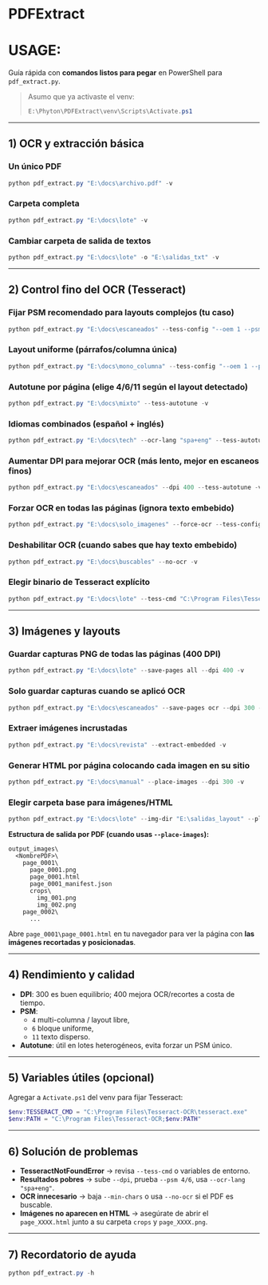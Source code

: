 # PDFExtract
# USAGE:

Guía rápida con **comandos listos para pegar** en PowerShell para `pdf_extract.py`.

> Asumo que ya activaste el venv:
> ```powershell
> E:\Phyton\PDFExtract\venv\Scripts\Activate.ps1
> ```

---

## 1) OCR y extracción básica

### Un único PDF
```powershell
python pdf_extract.py "E:\docs\archivo.pdf" -v
```

### Carpeta completa
```powershell
python pdf_extract.py "E:\docs\lote" -v
```

### Cambiar carpeta de salida de textos
```powershell
python pdf_extract.py "E:\docs\lote" -o "E:\salidas_txt" -v
```

---

## 2) Control fino del OCR (Tesseract)

### Fijar PSM recomendado para layouts complejos (tu caso)
```powershell
python pdf_extract.py "E:\docs\escaneados" --tess-config "--oem 1 --psm 4" -v
```

### Layout uniforme (párrafos/columna única)
```powershell
python pdf_extract.py "E:\docs\mono_columna" --tess-config "--oem 1 --psm 6" -v
```

### Autotune por página (elige 4/6/11 según el layout detectado)
```powershell
python pdf_extract.py "E:\docs\mixto" --tess-autotune -v
```

### Idiomas combinados (español + inglés)
```powershell
python pdf_extract.py "E:\docs\tech" --ocr-lang "spa+eng" --tess-autotune -v
```

### Aumentar DPI para mejorar OCR (más lento, mejor en escaneos finos)
```powershell
python pdf_extract.py "E:\docs\escaneados" --dpi 400 --tess-autotune -v
```

### Forzar OCR en todas las páginas (ignora texto embebido)
```powershell
python pdf_extract.py "E:\docs\solo_imagenes" --force-ocr --tess-config "--oem 1 --psm 4" -v
```

### Deshabilitar OCR (cuando sabes que hay texto embebido)
```powershell
python pdf_extract.py "E:\docs\buscables" --no-ocr -v
```

### Elegir binario de Tesseract explícito
```powershell
python pdf_extract.py "E:\docs\lote" --tess-cmd "C:\Program Files\Tesseract-OCR\tesseract.exe" -v
```

---

## 3) Imágenes y layouts

### Guardar capturas PNG de todas las páginas (400 DPI)
```powershell
python pdf_extract.py "E:\docs\lote" --save-pages all --dpi 400 -v
```

### Solo guardar capturas cuando se aplicó OCR
```powershell
python pdf_extract.py "E:\docs\escaneados" --save-pages ocr --dpi 300 -v
```

### Extraer imágenes incrustadas
```powershell
python pdf_extract.py "E:\docs\revista" --extract-embedded -v
```

### Generar HTML por página colocando cada imagen en su sitio
```powershell
python pdf_extract.py "E:\docs\manual" --place-images --dpi 300 -v
```

### Elegir carpeta base para imágenes/HTML
```powershell
python pdf_extract.py "E:\docs\lote" --img-dir "E:\salidas_layout" --place-images --extract-embedded --dpi 300 -v
```

**Estructura de salida por PDF (cuando usas `--place-images`):**
```
output_images\
  <NombrePDF>\
    page_0001\
      page_0001.png
      page_0001.html
      page_0001_manifest.json
      crops\
        img_001.png
        img_002.png
    page_0002\
      ...
```

Abre `page_0001\page_0001.html` en tu navegador para ver la página con **las imágenes recortadas y posicionadas**.

---

## 4) Rendimiento y calidad

- **DPI**: 300 es buen equilibrio; 400 mejora OCR/recortes a costa de tiempo.
- **PSM**: 
  - `4` multi-columna / layout libre, 
  - `6` bloque uniforme, 
  - `11` texto disperso.
- **Autotune**: útil en lotes heterogéneos, evita forzar un PSM único.

---

## 5) Variables útiles (opcional)

Agregar a `Activate.ps1` del venv para fijar Tesseract:
```powershell
$env:TESSERACT_CMD = "C:\Program Files\Tesseract-OCR\tesseract.exe"
$env:PATH = "C:\Program Files\Tesseract-OCR;$env:PATH"
```

---

## 6) Solución de problemas
- **TesseractNotFoundError** → revisa `--tess-cmd` o variables de entorno.
- **Resultados pobres** → sube `--dpi`, prueba `--psm 4/6`, usa `--ocr-lang "spa+eng"`.
- **OCR innecesario** → baja `--min-chars` o usa `--no-ocr` si el PDF es buscable.
- **Imágenes no aparecen en HTML** → asegúrate de abrir el `page_XXXX.html` junto a su carpeta `crops` y `page_XXXX.png`.

---

## 7) Recordatorio de ayuda
```powershell
python pdf_extract.py -h
```
